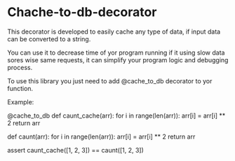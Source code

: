 # Chache-to-db-decorator
This decorator is developed to easily cache any type of data, if input data can be converted to a string.

You can use it to decrease time of yor program running if it using slow data sores wise same requests,
it can simplify your program logic and debugging process.

To use this library you just need to add @cache_to_db decorator to yor function.

Example:

@cache_to_db
def caunt_cache(arr):
    for i in range(len(arr)):
        arr[i] = arr[i] ** 2
    return arr

def caunt(arr):
    for i in range(len(arr)):
        arr[i] = arr[i] ** 2
    return arr

assert caunt_cache([1, 2, 3]) == caunt([1, 2, 3])
